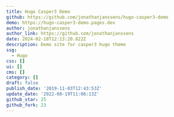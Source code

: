 ```yaml
---
title: Hugo Casper3 Demo
github: https://github.com/jonathanjanssens/hugo-casper3-demo
demo: https://hugo-casper3-demo.pages.dev
author: jonathanjanssens
author_link: https://github.com/jonathanjanssens
date: 2024-02-18T12:13:20.822Z
description: Demo site for casper3 hugo theme
ssg:
  - Hugo
css: []
ui: []
cms: []
category: []
draft: false
publish_date: '2019-11-03T12:43:53Z'
update_date: '2022-08-19T11:06:13Z'
github_star: 25
github_fork: 23
---
```

